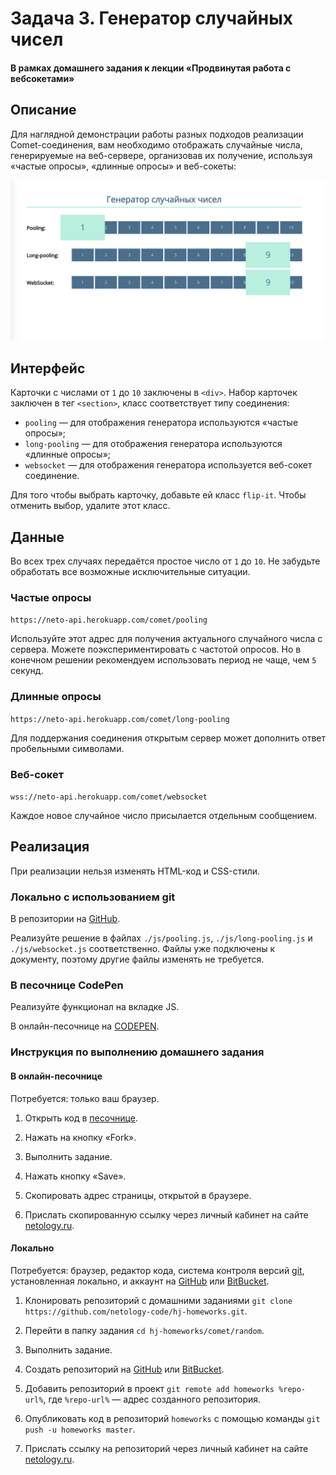 # Задача 3. Генератор случайных чисел

#### В рамках домашнего задания к лекции «Продвинутая работа с вебсокетами»

## Описание

Для наглядной демонстрации работы разных подходов реализации Comet-соединения, вам необходимо отображать случайные числа, генерируемые на веб-сервере, организовав их получение, используя «частые опросы», «длинные опросы» и веб-сокеты:

![Демонстрация](./res/preview.png)

## Интерфейс

Карточки с числами от `1` до `10` заключены в `<div>`. Набор карточек заключен в тег `<section>`, класс соответствует типу соединения:
- `pooling` — для отображения генератора используются «частые опросы»;
- `long-pooling` — для отображения генератора используются «длинные опросы»;
- `websocket` — для отображения генератора используется веб-сокет соединение.

Для того чтобы выбрать карточку, добавьте ей класс `flip-it`. Чтобы отменить выбор, удалите этот класс.

## Данные

Во всех трех случаях передаётся простое число от `1` до `10`. Не забудьте обработать все возможные исключительные ситуации.

### Частые опросы

`https://neto-api.herokuapp.com/comet/pooling`

Используйте этот адрес для получения актуального случайного числа с сервера. Можете поэкспериментировать с частотой опросов. Но в конечном решении рекомендуем использовать период не чаще, чем `5` секунд.

### Длинные опросы

`https://neto-api.herokuapp.com/comet/long-pooling`

Для поддержания соединения открытым сервер может дополнить ответ пробельными символами.

### Веб-сокет

`wss://neto-api.herokuapp.com/comet/websocket`

Каждое новое случайное число присылается отдельным сообщением.

## Реализация

При реализации нельзя изменять HTML-код и CSS-стили.

### Локально с использованием git

В репозитории на [GitHub](https://github.com/netology-code/hj-homeworks/tree/master/comet/random).

Реализуйте решение в файлах `./js/pooling.js`, `./js/long-pooling.js` и `./js/websocket.js` соответственно. Файлы уже подключены к документу, поэтому другие файлы изменять не требуется.

### В песочнице CodePen

Реализуйте функционал на вкладке JS.

В онлайн-песочнице на [CODEPEN](https://codepen.io/dfitiskin/pen/boRpRX).

### Инструкция по выполнению домашнего задания

#### В онлайн-песочнице

Потребуется: только ваш браузер.

1. Открыть код в [песочнице](https://codepen.io/dfitiskin/pen/boRpRX).

2. Нажать на кнопку «Fork».

3. Выполнить задание.

4. Нажать кнопку «Save».

5. Скопировать адрес страницы, открытой в браузере.

6. Прислать скопированную ссылку через личный кабинет на сайте [netology.ru](http://netology.ru/).    

#### Локально

Потребуется: браузер, редактор кода, система контроля версий [git](https://git-scm.com), установленная локально, и аккаунт на [GitHub](https://github.com/) или [BitBucket](https://bitbucket.org/).

1. Клонировать репозиторий с домашними заданиями `git clone https://github.com/netology-code/hj-homeworks.git`.

2. Перейти в папку задания `cd hj-homeworks/comet/random`.

3. Выполнить задание.

4. Создать репозиторий на [GitHub](https://github.com/) или [BitBucket](https://bitbucket.org/).

5. Добавить репозиторий в проект `git remote add homeworks %repo-url%`, где `%repo-url%` — адрес созданного репозитория.

6. Опубликовать код в репозиторий `homeworks` с помощью команды `git push -u homeworks master`.

7. Прислать ссылку на репозиторий через личный кабинет на сайте [netology.ru](http://netology.ru/).
